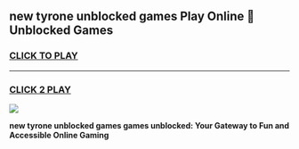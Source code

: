 
## new tyrone unblocked games Play Online 👋 Unblocked Games
<h3>
<a href="https://premium.freeplayer.one?title=new_tyrone_unblocked_games&ref=19F">CLICK TO PLAY</a></h3>
<hr>

<h3>
<a href="https://premium.freeplayer.one?title=new_tyrone_unblocked_games&ref=19F">CLICK 2 PLAY</a>
  
</h3>

<a href="https://premium.freeplayer.one?title=new_tyrone_unblocked_games&ref=19F"><img src="https://clearcache.store/games.png"></a>


**new tyrone unblocked games games unblocked: Your Gateway to Fun and Accessible Online Gaming**
